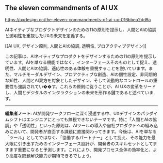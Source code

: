## The eleven commandments of AI UX

https://uxdesign.cc/the-eleven-commandments-of-ai-ux-016bbea2dd9a

AIネイティブなプロダクトデザインのための11の原則を提示し、人間とAIの協調と透明性を重視したUXの未来を定義する。

[[AI UX, デザイン原則, 人間とAIの協調, 透明性, プロアクティブデザイン]]

この記事は、AIネイティブなプロダクトをデザインするための11の原則を提示しています。AIを単なる機能ではなく、インターフェースそのものとして捉え、透明性、人間とAIの協調、適応性のある体験を重視することを説いています。また、マルチモーダルデザイン、プロアクティブな創造、AIの個性設定、非同期的な知性、人間とAI双方を対象としたデザイン、そして流動的なコントロールの重要性も強調されてい��す。これらの原則に従うことが、AI UXの変革をリードし、人間とデジタルのインタラクションの未来を形作る鍵であると述べています。

---

**編集者ノート**: AIが開発ワークフローに深く浸透する中、UXデザインのパラダイムシフトはエンジニアにとっても無視できないテーマです。特に「人間とAIの協調」や「透明性」といった原則は、AIツールの導入や自社プロダクトへの組み込みにおいて、開発者が直面する課題に直接関わってきます。今後は、AIを単なる「ツール」としてではなく、「協働するパートナー」として捉え、その能力を最大限に引き出すためのインターフェース設計が、開発者のスキルセットとしてますます重要になると予測します。これにより、開発プロセス全体の効率化と、より高度な問題解決能力が期待できるでしょう。